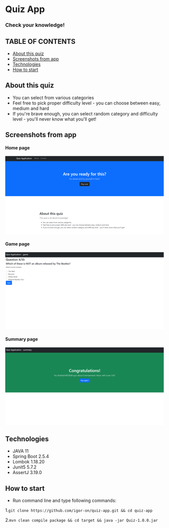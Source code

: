 # Quiz App

### Check your knowledge!

## TABLE OF CONTENTS

* [About this quiz](#about-this-quiz)
* [Screenshots from app](#screenshots-from-app)
* [Technologies](#technologies)
* [How to start](#how-to-start)

## About this quiz

* You can select from various categories
*  Feel free to pick proper difficulty level - you can choose between easy, medium and hard
*  If you're brave enough, you can select random category and difficulty level - you'll never know what you'll get!

## Screenshots from app

#### Home page
![Alt text](./src/main/resources/static/assets/home-page-view.PNG)
#### Game page
![Alt text](./src/main/resources/static/assets/game-page-view.PNG)
#### Summary page
![Alt text](./src/main/resources/static/assets/summary-page-view.PNG)


## Technologies

* JAVA 11
* Spring Boot 2.5.4
* Lombok 1.18.20
* Junit5 5.7.2
* AssertJ 3.19.0

## How to start


* Run command line and type following commands:

1.`
git clone https://github.com/igor-on/quiz-app.git && cd quiz-app
`

2.`
mvn clean compile package && cd target && java -jar Quiz-1.0.0.jar
`

